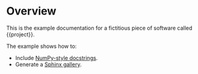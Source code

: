 # Overview

This is the example documentation for a fictitious piece of software called
{{project}}.

The example shows how to:

- Include [NumPy-style docstrings](https://github.com/numpy/numpydoc).
- Generate a [Sphinx gallery](https://github.com/sphinx-gallery/sphinx-gallery).
